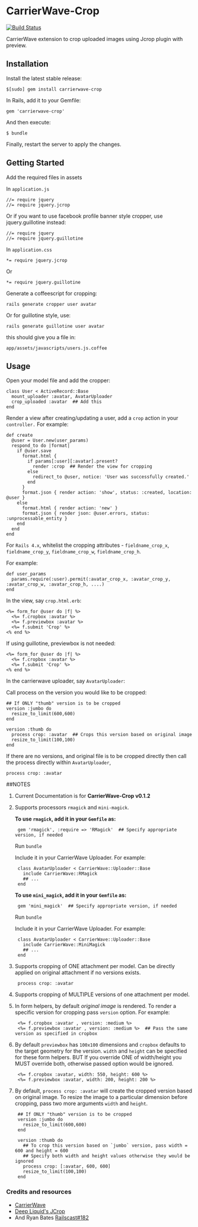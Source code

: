 # CarrierWave-Crop

[![Build Status](https://travis-ci.org/kirtithorat/carrierwave-crop.svg?branch=master)](https://travis-ci.org/kirtithorat/carrierwave-crop)

CarrierWave extension to crop uploaded images using Jcrop plugin with preview.

## Installation

Install the latest stable release:

    $[sudo] gem install carrierwave-crop

In Rails, add it to your Gemfile:

    gem 'carrierwave-crop'

And then execute:

    $ bundle

Finally, restart the server to apply the changes.

## Getting Started

Add the required files in assets

In  `application.js`

    //= require jquery
    //= require jquery.jcrop

Or if you want to use facebook profile banner style cropper, use jquery.guillotine instead:

    //= require jquery
    //= require jquery.guillotine

In  `application.css`

    *= require jquery.jcrop

Or

    *= require jquery.guillotine

Generate a coffeescript for cropping:

    rails generate cropper user avatar

Or for guillotine style, use:

    rails generate guillotine user avatar

 this should give you a file in:

    app/assets/javascripts/users.js.coffee

## Usage

Open your model file and add the cropper:

    class User < ActiveRecord::Base
      mount_uploader :avatar, AvatarUploader
      crop_uploaded :avatar  ## Add this
    end

Render a view after creating/updating a user, add a `crop` action in your `controller.` For example:

    def create
      @user = User.new(user_params)
      respond_to do |format|
        if @user.save
          format.html {
            if params[:user][:avatar].present?
              render :crop  ## Render the view for cropping
            else
              redirect_to @user, notice: 'User was successfully created.'
            end
          }
          format.json { render action: 'show', status: :created, location: @user }
        else
          format.html { render action: 'new' }
          format.json { render json: @user.errors, status: :unprocessable_entity }
        end
      end
    end

For `Rails 4.x`, whitelist the cropping attributes - `fieldname_crop_x`, `fieldname_crop_y`, `fieldname_crop_w`, `fieldname_crop_h`.

For example:

    def user_params
      params.require(:user).permit(:avatar_crop_x, :avatar_crop_y, :avatar_crop_w, :avatar_crop_h, ....)
    end


In the view, say `crop.html.erb`:

    <%= form_for @user do |f| %>
      <%= f.cropbox :avatar %>
      <%= f.previewbox :avatar %>
      <%= f.submit 'Crop' %>
    <% end %>

If using guillotine, previewbox is not needed:

    <%= form_for @user do |f| %>
      <%= f.cropbox :avatar %>
      <%= f.submit 'Crop' %>
    <% end %>

In the carrierwave uploader, say `AvatarUploader`:

Call process on the version you would like to be cropped:

    ## If ONLY "thumb" version is to be cropped
    version :jumbo do
      resize_to_limit(600,600)
    end

    version :thumb do
      process crop: :avatar  ## Crops this version based on original image
      resize_to_limit(100,100)
    end

If there are no versions, and original file is to be cropped directly then call the process directly within `AvatarUploader`,

    process crop: :avatar

##NOTES

1. Current Documentation is for **CarrierWave-Crop v0.1.2**
2. Supports processors `rmagick` and `mini-magick`.

   **To use `rmagick`, add it in your `Gemfile` as:**

        gem 'rmagick', :require => 'RMagick'  ## Specify appropriate version, if needed

   Run `bundle`

   Include it in your CarrierWave Uploader. For example:

        class AvatarUploader < CarrierWave::Uploader::Base
          include CarrierWave::RMagick
          ## ...
        end

    **To use `mini_magick`, add it in your `Gemfile` as:**

        gem 'mini_magick'  ## Specify appropriate version, if needed

   Run `bundle`

   Include it in your CarrierWave Uploader. For example:

        class AvatarUploader < CarrierWave::Uploader::Base
          include CarrierWave::MiniMagick
          ## ...
        end

3. Supports cropping of ONE attachment per model. Can be directly applied on original attachment if no versions exists.

        process crop: :avatar

4. Supports cropping of MULTIPLE versions of one attachment per model.
5. In form helpers, by default *original image* is rendered. To render a specific version for cropping pass `version` option. For example:

        <%= f.cropbox :avatar , version: :medium %>
        <%= f.previewbox :avatar , version: :medium %>  ## Pass the same version as specified in cropbox

6. By default `previewbox` has `100x100` dimensions and `cropbox` defaults to the target geometry for the version.
   `width` and `height` can be specified for these form helpers. BUT If you override ONE of width/height you MUST override both, otherwise passed option would be ignored.

        <%= f.cropbox :avatar, width: 550, height: 600 %>
        <%= f.previewbox :avatar, width: 200, height: 200 %>

7. By default, `process crop: :avatar` will create the cropped version based on original image.
   To resize the image to a particular dimension before cropping, pass two more arguments `width` and `height`.

        ## If ONLY "thumb" version is to be cropped
        version :jumbo do
          resize_to_limit(600,600)
        end

        version :thumb do
          ## To crop this version based on `jumbo` version, pass width = 600 and height = 600
          ## Specify both width and height values otherwise they would be ignored
          process crop: [:avatar, 600, 600]
          resize_to_limit(100,100)
        end

### Credits and resources
* [CarrierWave](https://github.com/carrierwaveuploader/carrierwave)
* [Deep Liquid's JCrop](http://deepliquid.com/content/Jcrop.html)
* And Ryan Bates [Railscast#182](http://railscasts.com/episodes/182-cropping-images/)
